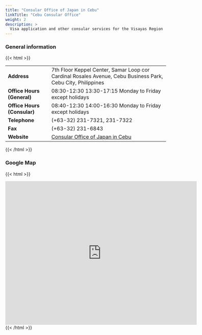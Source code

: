 ```yaml
---
title: "Consular Office of Japan in Cebu"
linkTitle: "Cebu Consular Office"
weight: 2
description: >
  Visa application and other consular services for the Visayas Region
---
```

### General information

{{< html >}}
<table>
<tbody>

<tr>
<td><strong>Address</strong></td>
<td>7th Floor Keppel Center, Samar Loop cor Cardinal Rosales Avenue, Cebu Business Park, Cebu City, Philippines</td>
</tr>

<tr>
<td><strong>Office Hours (General)</strong></td>
<td>08:30-12:30 13:30-17:15 Monday to Friday except holidays</td>
</tr>

<tr>
<td><strong>Office Hours (Consular)</strong></td>
<td>08:40-12:30 14:00-16:30 Monday to Friday except holidays</td>
</tr>

<tr>
<td><strong>Telephone</strong></td>
<td>(+63-32) 231-7321, 231-7322</td>
</tr>

<tr>
<td><strong>Fax</strong></td>
<td>(+63-32) 231-6843</td>
</tr>

<tr>
<td><strong>Website</strong></td>
<td><a href="https://www.ph.emb-japan.go.jp/itpr_en/00_000135.html">Consular Office of Japan in Cebu</a></td>
</tr>

</tbody>
</table>
{{< /html >}}

### Google Map

{{< html >}}
<div class="map">
<iframe src="https://www.google.com/maps/embed?pb=!1m18!1m12!1m3!1d3925.2927290569914!2d123.90627791513877!3d10.318441692633321!2m3!1f0!2f0!3f0!3m2!1i1024!2i768!4f13.1!3m3!1m2!1s0x33a9991589387407%3A0x541437d0880e65da!2sConsular%20Office%20of%20Japan!5e0!3m2!1sen!2sjp!4v1601681397488!5m2!1sen!2sjp" width="600" height="450" frameborder="0" style="border:0;" allowfullscreen="" aria-hidden="false" tabindex="0"></iframe>
</div>
{{< /html >}}